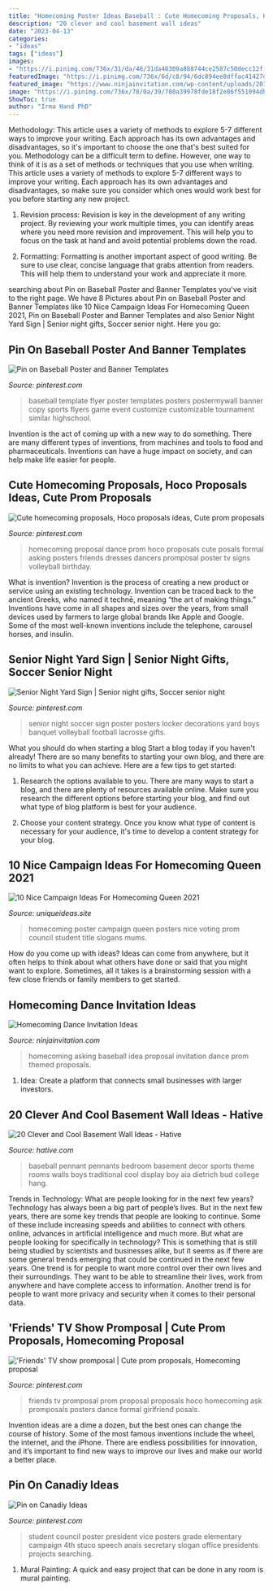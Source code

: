 ```yaml
---
title: "Homecoming Poster Ideas Baseball : Cute Homecoming Proposals, Hoco Proposals Ideas, Cute Prom Proposals"
description: "20 clever and cool basement wall ideas"
date: "2023-04-13"
categories:
- "ideas"
tags: ["ideas"]
images:
- "https://i.pinimg.com/736x/31/da/48/31da48309a888744ce2587c50decc12f--senior-night-soccer-senior-night-posters.jpg"
featuredImage: "https://i.pinimg.com/736x/6d/c8/94/6dc894ee8dffac41427d46ba94228201.jpg"
featured_image: "https://www.ninjainvitation.com/wp-content/uploads/2019/02/469cab3b82a0363a31d235f1c80f160f_2.jpg"
image: "https://i.pinimg.com/736x/78/0a/39/780a39978fde18f2e86f551094dbe047--baseball-posters-poster-templates.jpg"
ShowToc: true
author: "Irma Hand PhD"
---
```



Methodology: This article uses a variety of methods to explore 5-7 different ways to improve your writing. Each approach has its own advantages and disadvantages, so it's important to choose the one that's best suited for you.
Methodology can be a difficult term to define. However, one way to think of it is as a set of methods or techniques that you use when writing. This article uses a variety of methods to explore 5-7 different ways to improve your writing. Each approach has its own advantages and disadvantages, so make sure you consider which ones would work best for you before starting any new project.
1) Revision process: Revision is key in the development of any writing project. By reviewing your work multiple times, you can identify areas where you need more revision and improvement. This will help you to focus on the task at hand and avoid potential problems down the road.

2) Formatting: Formatting is another important aspect of good writing. Be sure to use clear, concise language that grabs attention from readers. This will help them to understand your work and appreciate it more.

	

		
searching about Pin on Baseball Poster and Banner Templates you've visit to the right page. We have 8 Pictures about Pin on Baseball Poster and Banner Templates like 10 Nice Campaign Ideas For Homecoming Queen 2021, Pin on Baseball Poster and Banner Templates and also Senior Night Yard Sign | Senior night gifts, Soccer senior night. Here you go:
		
    
## Pin On Baseball Poster And Banner Templates

<img loading=lazy src="https://i.pinimg.com/736x/78/0a/39/780a39978fde18f2e86f551094dbe047--baseball-posters-poster-templates.jpg" onerror="this.onerror=null;this.src='https://tse2.mm.bing.net/th?id=OIP.xJLetD_R96L2nuCXZmEEhAHaLH&amp;pid=15.1';" alt="Pin on Baseball Poster and Banner Templates">

_Source: pinterest.com_

>baseball template flyer poster templates posters postermywall banner copy sports flyers game event customize customizable tournament similar highschool. 

	

Invention is the act of coming up with a new way to do something. There are many different types of inventions, from machines and tools to food and pharmaceuticals. Inventions can have a huge impact on society, and can help make life easier for people.

    
## Cute Homecoming Proposals, Hoco Proposals Ideas, Cute Prom Proposals

<img loading=lazy src="https://i.pinimg.com/736x/05/eb/62/05eb622a80870cf19d0964dc441d7301.jpg" onerror="this.onerror=null;this.src='https://tse4.mm.bing.net/th?id=OIP.jNGfyKMkdikcbTzhFizfsQHaJ4&amp;pid=15.1';" alt="Cute homecoming proposals, Hoco proposals ideas, Cute prom proposals">

_Source: pinterest.com_

>homecoming proposal dance prom hoco proposals cute posals formal asking posters friends dresses dancers promposal poster tv signs volleyball birthday. 

	

What is invention?
Invention is the process of creating a new product or service using an existing technology. Invention can be traced back to the ancient Greeks, who named it technē, meaning “the art of making things.” Inventions have come in all shapes and sizes over the years, from small devices used by farmers to large global brands like Apple and Google. Some of the most well-known inventions include the telephone, carousel horses, and insulin.

    
## Senior Night Yard Sign | Senior Night Gifts, Soccer Senior Night

<img loading=lazy src="https://i.pinimg.com/736x/31/da/48/31da48309a888744ce2587c50decc12f--senior-night-soccer-senior-night-posters.jpg" onerror="this.onerror=null;this.src='https://tse4.mm.bing.net/th?id=OIP.TSYXN4gF3XGEkN2HpW40OgHaJ3&amp;pid=15.1';" alt="Senior Night Yard Sign | Senior night gifts, Soccer senior night">

_Source: pinterest.com_

>senior night soccer sign poster posters locker decorations yard boys banquet volleyball football lacrosse gifts. 

	

What you should do when starting a blog
Start a blog today if you haven't already! There are so many benefits to starting your own blog, and there are no limits to what you can achieve. Here are a few tips to get started:
1. Research the options available to you. There are many ways to start a blog, and there are plenty of resources available online. Make sure you research the different options before starting your blog, and find out what type of blog platform is best for your audience.

2. Choose your content strategy. Once you know what type of content is necessary for your audience, it's time to develop a content strategy for your blog.

    
## 10 Nice Campaign Ideas For Homecoming Queen 2021

<img loading=lazy src="http://www.uniqueideas.site/wp-content/uploads/homecoming-campaign-poster-ideas-homecoming-poster-ideas.jpg" onerror="this.onerror=null;this.src='https://tse3.mm.bing.net/th?id=OIP.5t-DAJxGu0WKpd9ixqN35gHaJ4&amp;pid=15.1';" alt="10 Nice Campaign Ideas For Homecoming Queen 2021">

_Source: uniqueideas.site_

>homecoming poster campaign queen posters nice voting prom council student title slogans mums. 

	

How do you come up with ideas?
Ideas can come from anywhere, but it often helps to think about what others have done or said that you might want to explore. Sometimes, all it takes is a brainstorming session with a few close friends or family members to get started.

    
## Homecoming Dance Invitation Ideas

<img loading=lazy src="https://www.ninjainvitation.com/wp-content/uploads/2019/02/469cab3b82a0363a31d235f1c80f160f_2.jpg" onerror="this.onerror=null;this.src='https://tse1.mm.bing.net/th?id=OIP.kTma-lwzImd7oR-3tkmpngAAAA&amp;pid=15.1';" alt="Homecoming Dance Invitation Ideas">

_Source: ninjainvitation.com_

>homecoming asking baseball idea proposal invitation dance prom themed proposals. 

	

1. Idea: Create a platform that connects small businesses with larger investors.

    
## 20 Clever And Cool Basement Wall Ideas - Hative

<img loading=lazy src="https://hative.com/wp-content/uploads/2014/05/basement-wall-ideas/19-baseball-pennant-wall.jpg" onerror="this.onerror=null;this.src='https://tse2.mm.bing.net/th?id=OIP.q2T7zcIzLWLQWDzOvpv5wAHaGS&amp;pid=15.1';" alt="20 Clever and Cool Basement Wall Ideas - Hative">

_Source: hative.com_

>baseball pennant pennants bedroom basement decor sports theme rooms walls boys traditional cool display boy aia dietrich bud college hang. 

	

Trends in Technology: What are people looking for in the next few years?
Technology has always been a big part of people’s lives. But in the next few years, there are some key trends that people are looking to continue. 
Some of these include increasing speeds and abilities to connect with others online, advances in artificial intelligence and much more. 
But what are people looking for specifically in technology? This is something that is still being studied by scientists and businesses alike, but it seems as if there are some general trends emerging that could be continued in the next few years. 
One trend is for people to want more control over their own lives and their surroundings. They want to be able to streamline their lives, work from anywhere and have complete access to information. 
Another trend is for people to want more privacy and security when it comes to their personal data.

    
## &#039;Friends&#039; TV Show Promposal | Cute Prom Proposals, Homecoming Proposal

<img loading=lazy src="https://i.pinimg.com/736x/6d/c8/94/6dc894ee8dffac41427d46ba94228201.jpg" onerror="this.onerror=null;this.src='https://tse2.mm.bing.net/th?id=OIP.nYO3qaVAeAv7ZeXwbGcgugHaJ2&amp;pid=15.1';" alt="&#039;Friends&#039; TV show promposal | Cute prom proposals, Homecoming proposal">

_Source: pinterest.com_

>friends tv promposal prom proposal proposals hoco homecoming ask promposals posters dance formal girlfriend posals. 

	

Invention ideas are a dime a dozen, but the best ones can change the course of history. Some of the most famous inventions include the wheel, the internet, and the iPhone. There are endless possibilities for innovation, and it’s important to find new ways to improve our lives and make our world a better place.

    
## Pin On Canadiy Ideas

<img loading=lazy src="https://i.pinimg.com/736x/c0/50/c7/c050c73c4308a4a258784a00d373baf8--school-campaign-posters-student-council-posters.jpg" onerror="this.onerror=null;this.src='https://tse1.mm.bing.net/th?id=OIP.MOC5O-4z9gFoHH8pRXlWVQHaJ3&amp;pid=15.1';" alt="Pin on Canadiy Ideas">

_Source: pinterest.com_

>student council poster president vice posters grade elementary campaign 4th stuco speech anaís secretary slogan office presidents projects searching. 

	

1. Mural Painting: A quick and easy project that can be done in any room is mural painting.

